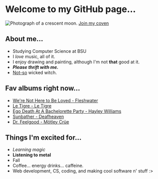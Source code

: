 # Welcome to my GitHub page...
![Photograph of a crescent moon.](https://i.redd.it/ptnkk82zgl981.jpg)
[Join my coven](https://www.instagram.com/ladyluna_77/)
## About me...
- Studying Computer Science at BSU
- I *love* music, all of it.
- I enjoy drawing and painting, although I'm not **that** good at it.
- ***Please thrift with me.***
- <ins>Not-so</ins> wicked witch.
## Fav albums right now...
- [We're Not Here to Be Loved - Fleshwater](https://music.apple.com/us/album/were-not-here-to-be-loved/1647440836)
- [Le Tigre - Le Tigre](https://music.apple.com/us/album/le-tigre/1813861028)
- [Ego Death At A Bachelorette Party - Hayley Williams](https://music.apple.com/us/album/ego-death-at-a-bachelorette-party/1833006180)
- [Sunbather - Deafheaven](https://music.apple.com/us/album/sunbather/652038965)
- [Dr. Feelgood - Mötley Crüe](https://music.apple.com/us/album/dr-feelgood/1764395673)
## Things I'm excited for...
- *Learning magic*
- **Listening to metal**
- Fall
- Coffee... energy drinks... caffeine.
- Web development, CS, coding, and making cool software n' stuff :>
